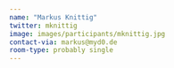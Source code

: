 ```yaml
---
name: "Markus Knittig"
twitter: mknittig
image: images/participants/mknittig.jpg
contact-via: markus@myd0.de
room-type: probably single 
---
```

